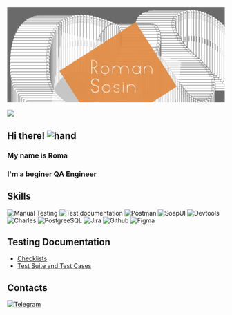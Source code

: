 [![Header](https://github.com/RomanSosin/RomanSosin/blob/main/assets/Header_sosin-v2.jpg)](https://t.me/rom_hah)

<img src ="https://raw.githubusercontent.com/alansmathew/alansmathew/master/lang.gif" style="max-width: 100%">

## Hi there! <img src="https://camo.githubusercontent.com/e8e7b06ecf583bc040eb60e44eb5b8e0ecc5421320a92929ce21522dbc34c891/68747470733a2f2f6d656469612e67697068792e636f6d2f6d656469612f6876524a434c467a6361737252346961377a2f67697068792e676966" alt = hand width = "40px">


### My name is Roma 
### I'm a beginer **QA Engineer**

## Skills 
![Manual Testing](https://img.shields.io/badge/-Manual_testing-df9a60?style=flat-square&logo=)
![Test documentation](https://img.shields.io/badge/-Test_documentation-df9a60?style=flat-square)
![Postman](https://img.shields.io/badge/-Postman-df9a60?style=flat-square&logo=postman)
![SoapUI](https://img.shields.io/badge/-SoapUI-df9a60?style=flat-square&logo=SoapUI)
![Devtools](https://img.shields.io/badge/-Devtools-df9a60?style=flat-square&logo=googlechrome)
![Charles](https://img.shields.io/badge/-Charles-df9a60?style=flat-square&logo=charles)
![PostgreeSQL](https://img.shields.io/badge/-PostgreeSQL-df9a60?style=flat-square&logo=Postgresql)
![Jira](https://img.shields.io/badge/-Jira-df9a60?style=flat-square&logo=Jira)
![Github](https://img.shields.io/badge/-Github-df9a60?style=flat-square&logo=github)
![Figma](https://img.shields.io/badge/-Figma-df9a60?style=flat-square&logo=figma)

## Testing Documentation 
* [Checklists](https://github.com/RomanSosin/Checklists "Examples my checklists")
* [Test Suite and Test Cases](https://github.com/RomanSosin/Test-Suite_and_Test-Cases "Examples my test-suit and test-cases")



## Contacts 

[![Telegram](https://img.shields.io/badge/-Telegram-df9a60?style=flat-square&logo=Telegram)](https://t.me/rom_hah)
